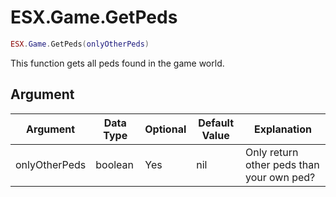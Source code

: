 # ESX.Game.GetPeds

```lua
ESX.Game.GetPeds(onlyOtherPeds)
```

This function gets all peds found in the game world.

## Argument

| Argument      | Data Type | Optional | Default Value | Explanation                               |
|---------------|-----------|----------|---------------|-------------------------------------------|
| onlyOtherPeds | boolean   | Yes      | nil           | Only return other peds than your own ped? |
